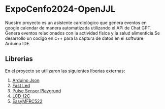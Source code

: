 # ExpoCenfo2024-OpenJJL
  Nuestro proyecto es un asistente cardiológico que genera eventos en google calendar de manera automatizada utilizando el APi de Chat GPT. Genera eventos relacionados con la actividad física y la salud alimenticia.Se desarrollo un codigo en c++ para la captura de datos en el software Arduino IDE.
## Librerias 
En el proyecto se utilizaron las siguientes liberias externas:

  1. [Arduino Json](https://arduinojson.org/?utm_source=meta&utm_medium=library.properties)
  2. [Fast Led](https://github.com/FastLED/FastLED)
  3. [Pulse Sensor Playgrund](https://github.com/WorldFamousElectronics/PulseSensorPlayground)
  4. [LCD-I2C](https://github.com/hasenradball/LCD-I2C)
  5. [EasyMFRC522](https://github.com/pablo-sampaio/easy_mfrc522)
